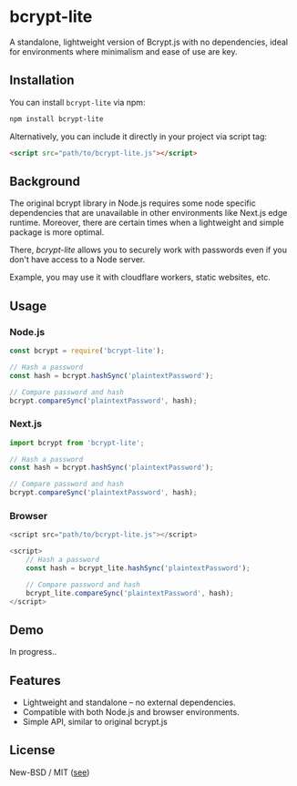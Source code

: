 # **bcrypt-lite**

A standalone, lightweight version of Bcrypt.js with no dependencies, ideal for environments where minimalism and ease of use are key.

## **Installation**

You can install `bcrypt-lite` via npm:

```bash
npm install bcrypt-lite
```

Alternatively, you can include it directly in your project via script tag:

```html
<script src="path/to/bcrypt-lite.js"></script>
```

## **Background**

The original bcrypt library in Node.js requires some node specific dependencies that are unavailable in other environments like Next.js edge runtime. Moreover, there are certain times when a lightweight and simple package is more optimal.

There, *bcrypt-lite* allows you to securely work with passwords even if you don't have access to a Node server.

Example, you may use it with cloudflare workers, static websites, etc.



## **Usage**

### **Node.js**

```javascript
const bcrypt = require('bcrypt-lite');

// Hash a password
const hash = bcrypt.hashSync('plaintextPassword');

// Compare password and hash
bcrypt.compareSync('plaintextPassword', hash);
```

### **Next.js**

```javascript
import bcrypt from 'bcrypt-lite';

// Hash a password
const hash = bcrypt.hashSync('plaintextPassword');

// Compare password and hash
bcrypt.compareSync('plaintextPassword', hash);
```

### **Browser**

```javascript
<script src="path/to/bcrypt-lite.js"></script>

<script>
    // Hash a password
    const hash = bcrypt_lite.hashSync('plaintextPassword');

    // Compare password and hash
    bcrypt_lite.compareSync('plaintextPassword', hash);
</script>
```

## **Demo**

In progress..

## **Features**

- Lightweight and standalone – no external dependencies.
- Compatible with both Node.js and browser environments.
- Simple API, similar to original bcrypt.js

## **License**

New-BSD / MIT ([see](https://github.com/dabasjayant/bcrypt-lite/blob/master/LICENSE))